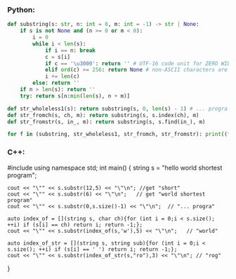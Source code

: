 
### Python:

```python
def substring(s: str, n: int = 0, m: int = -1) -> str | None:
    if s is not None and (n >= 0 or m < 0):
        i = 0
        while i < len(s):
            if i == n: break
            c = s[i]
            if c == '\u3000': return '' # UTF-16 code unit for ZERO WIDTH SPACE (U+FEFF) which is encoded as a "null character" in Python strings, hence can't be tested with ord() and needs its own special treatment
            elif ord(c) >= 256: return None # non-ASCII characters are not allowed by the spec
            i += len(c)
        else: return ''
    if n > len(s): return ''
    try: return s[n:min(len(s), n + m)]

def str_wholeless1(s): return substring(s, 0, len(s) - 1) # ... progra
def str_fromch(s, ch, m): return substring(s, s.index(ch), m)
def str_fromstr(s, in_, m): return substring(s, s.find(in_), m)

for f in (substring, str_wholeless1, str_fromch, str_fromstr): print((f.__name__, ' '.join(map(repr, map(lambda x: f(*x), (('hello world shortest program', 12, 5), ('hello world shortest program', 6, -1), ('hello world shortest program', 'w', 5), ('hello world shortest program', 'ro', 3)))))))
```

### C++:


#include <iostream>
using namespace std;
int main()
{
    string s = "hello world shortest program";
    
    cout << "\"" << s.substr(12,5) << "\"\n"; //get "short"
    cout << "\"" << s.substr(6) << "\"\n";   // get "world shortest program"
    cout << "\"" << s.substr(0,s.size()-1) << "\"\n";  // "... progra"
    
    auto index_of = [](string s, char ch){for (int i = 0;i < s.size(); ++i) if (s[i] == ch) return i; return -1;};
    cout << "\"" << s.substr(index_of(s,'w'),5) << "\"\n";   // "world"
    
    auto index_of_str = [](string s, string sub){for (int i = 0;i < s.size(); ++i) if (s[i] == ' ') return i; return -1;};
    cout << "\"" << s.substr(index_of_str(s,"ro"),3) << "\"\n"; // "rog"
}

